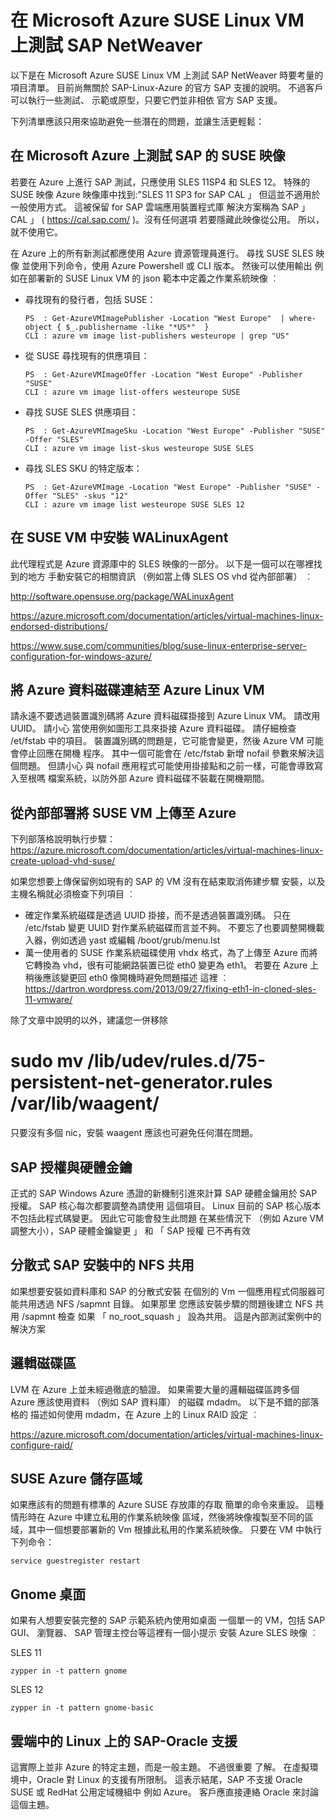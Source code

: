 <properties
   pageTitle="測試 Microsoft Azure SUSE Linux VM 上的 SAP NetWeaver | Microsoft Azure"
   description="在 Microsoft Azure SUSE Linux VM 上測試 SAP NetWeaver"
   services="virtual-machines,virtual-network,storage"
   documentationCenter="saponazure"
   authors="hermanndms"
   manager="juergent"
   editor=""
   tags="azure-resource-manager"
   keywords=""/>
<tags
   ms.service="virtual-machines"
   ms.devlang="NA"
   ms.topic="campaign-page"
   ms.tgt_pltfrm="vm-linux"
   ms.workload="na"
   ms.date="11/26/2015"
   ms.author="hermannd"/>

# 在 Microsoft Azure SUSE Linux VM 上測試 SAP NetWeaver


以下是在 Microsoft Azure SUSE Linux VM 上測試 SAP NetWeaver 時要考量的項目清單。
目前尚無關於 SAP-Linux-Azure 的官方 SAP 支援的說明。 
不過客戶可以執行一些測試、 示範或原型，只要它們並非相依
官方 SAP 支援。 

下列清單應該只用來協助避免一些潛在的問題，並讓生活更輕鬆：



## 在 Microsoft Azure 上測試 SAP 的 SUSE 映像 

若要在 Azure 上進行 SAP 測試，只應使用 SLES 11SP4 和 SLES 12。 特殊的 SUSE 映像
Azure 映像庫中找到:"SLES 11 SP3 for SAP CAL 」
但這並不適用於一般使用方式。 這被保留 for SAP 雲端應用裝置程式庫
解決方案稱為 SAP 」 CAL 」 ( <https://cal.sap.com/> )。沒有任何選項
若要隱藏此映像從公用。 所以，就不使用它。

在 Azure 上的所有新測試都應使用 Azure 資源管理員進行。 尋找 SUSE SLES 映像 
並使用下列命令，使用 Azure Powershell 或 CLI 版本。 然後可以使用輸出
例如在部署新的 SUSE Linux VM 的 json 範本中定義之作業系統映像 ︰

* 尋找現有的發行者，包括 SUSE：

   ```
   PS  : Get-AzureVMImagePublisher -Location "West Europe"  | where-object { $_.publishername -like "*US*"  }
   CLI : azure vm image list-publishers westeurope | grep "US"
   ```

* 從 SUSE 尋找現有的供應項目：
      
   ```
   PS  : Get-AzureVMImageOffer -Location "West Europe" -Publisher "SUSE"
   CLI : azure vm image list-offers westeurope SUSE
   ```
      
* 尋找 SUSE SLES 供應項目：
      
   ```
   PS  : Get-AzureVMImageSku -Location "West Europe" -Publisher "SUSE" -Offer "SLES"
   CLI : azure vm image list-skus westeurope SUSE SLES
   ```
      
* 尋找 SLES SKU 的特定版本：
      
   ```
   PS  : Get-AzureVMImage -Location "West Europe" -Publisher "SUSE" -Offer "SLES" -skus "12"
   CLI : azure vm image list westeurope SUSE SLES 12
   ```
     
## 在 SUSE VM 中安裝 WALinuxAgent 
 
此代理程式是 Azure 資源庫中的 SLES 映像的一部分。 以下是一個可以在哪裡找到的地方
手動安裝它的相關資訊 （例如當上傳 SLES OS vhd 從內部部署） ︰

<http://software.opensuse.org/package/WALinuxAgent>

<https://azure.microsoft.com/documentation/articles/virtual-machines-linux-endorsed-distributions/>

<https://www.suse.com/communities/blog/suse-linux-enterprise-server-configuration-for-windows-azure/>

## 將 Azure 資料磁碟連結至 Azure Linux VM

請永遠不要透過裝置識別碼將 Azure 資料磁碟掛接到 Azure Linux VM。 請改用 UUID。 請小心
當使用例如圖形工具來掛接 Azure 資料磁碟。 請仔細檢查 /et/fstab 中的項目。
裝置識別碼的問題是，它可能會變更，然後 Azure VM 可能會停止回應在開機 
程序。 其中一個可能會在 /etc/fstab 新增 nofail 參數來解決這個問題。 但請小心
與 nofail 應用程式可能使用掛接點和之前一樣，可能會導致寫入至根嗎
檔案系統，以防外部 Azure 資料磁碟不裝載在開機期間。

## 從內部部署將 SUSE VM 上傳至 Azure

下列部落格說明執行步驟：
<https://azure.microsoft.com/documentation/articles/virtual-machines-linux-create-upload-vhd-suse/>

如果您想要上傳保留例如現有的 SAP 的 VM 沒有在結束取消佈建步驟
安裝，以及主機名稱就必須檢查下列項目 ︰

* 確定作業系統磁碟是透過 UUID 掛接，而不是透過裝置識別碼。 只在 /etc/fstab 變更 UUID 對作業系統磁碟而言並不夠。 不要忘了也要調整開機載入器，例如透過 yast 或編輯 /boot/grub/menu.lst
* 萬一使用者的 SUSE 作業系統磁碟使用 vhdx 格式，為了上傳至 Azure 而將它轉換為 vhd，很有可能網路裝置已從 eth0 變更為 eth1。
若要在 Azure 上稍後應該變更回 eth0 像開機時避免問題描述
這裡 ︰ <https://dartron.wordpress.com/2013/09/27/fixing-eth1-in-cloned-sles-11-vmware/>

除了文章中說明的以外，建議您一併移除 

   # sudo mv /lib/udev/rules.d/75-persistent-net-generator.rules /var/lib/waagent/

只要沒有多個 nic，安裝 waagent 應該也可避免任何潛在問題。

## SAP 授權與硬體金鑰

正式的 SAP Windows Azure 憑證的新機制引進來計算
SAP 硬體金鑰用於 SAP 授權。 SAP 核心每次都要調整為請使用 
這個項目。 
Linux 目前的 SAP 核心版本不包括此程式碼變更。 因此它可能會發生此問題 
在某些情況下 （例如 Azure VM 調整大小），SAP 硬體金鑰變更 」 和 「 SAP 授權
已不再有效

## 分散式 SAP 安裝中的 NFS 共用

如果想要安裝如資料庫和 SAP 的分散式安裝
在個別的 Vm 一個應用程式伺服器可能共用透過 NFS /sapmnt 目錄。 如果那里
您應該安裝步驟的問題後建立 NFS 共用 /sapmnt 檢查
如果 「 no_root_squash 」 設為共用。 這是內部測試案例中的解決方案


## 邏輯磁碟區

LVM 在 Azure 上並未經過徹底的驗證。 如果需要大量的邏輯磁碟區跨多個 Azure 
應該使用資料 （例如 SAP 資料庫） 的磁碟 mdadm。 以下是不錯的部落格的
描述如何使用 mdadm，在 Azure 上的 Linux RAID 設定 ︰

<https://azure.microsoft.com/documentation/articles/virtual-machines-linux-configure-raid/>


## SUSE Azure 儲存區域

如果應該有的問題有標準的 Azure SUSE 存放庫的存取 
簡單的命令來重設。 這種情形時在 Azure 中建立私用的作業系統映像
區域，然後將映像複製至不同的區域，其中一個想要部署新的 Vm
根據此私用的作業系統映像。 只要在 VM 中執行下列命令：

   ```
   service guestregister restart
   ```

## Gnome 桌面

如果有人想要安裝完整的 SAP 示範系統內使用如桌面
一個單一的 VM，包括 SAP GUI、 瀏覽器、 SAP 管理主控台等這裡有一個小提示 
安裝 Azure SLES 映像 ︰

   SLES 11

   ```
   zypper in -t pattern gnome
   ```
      
   SLES 12
   
   ```
   zypper in -t pattern gnome-basic
   ```

## 雲端中的 Linux 上的 SAP-Oracle 支援
 
這實際上並非 Azure 的特定主題，而是一般主題。 不過很重要
了解。 在虛擬環境中，Oracle 對 Linux 的支援有所限制。
這表示結尾，SAP 不支援 Oracle SUSE 或 RedHat 公用定域機組中
例如 Azure。 
客戶應直接連絡 Oracle 來討論這個主題。




